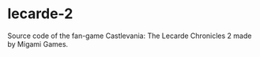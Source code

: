 # lecarde-2
Source code of the fan-game Castlevania: The Lecarde Chronicles 2 made by Migami Games.
